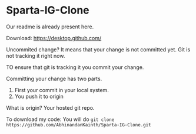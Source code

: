 # Sparta-IG-Clone

Our readme is already present here.

Download: https://desktop.github.com/

Uncommited change? It means that your change is not committed yet. 
Git is not tracking it right now. 

TO ensure that git is tracking it you commit your change. 



Committing your change has two parts.
1. First your commit in your local system.
2. You push it to origin

What is origin? Your hosted git repo. 

To download my code: 
You will do
`git clone https://github.com/AbhinandanKainth/Sparta-IG-Clone.git`


